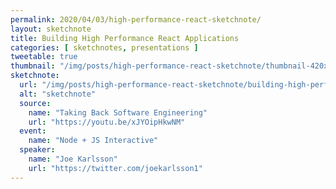 ```yaml
---
permalink: 2020/04/03/high-performance-react-sketchnote/
layout: sketchnote
title: Building High Performance React Applications
categories: [ sketchnotes, presentations ]
tweetable: true
thumbnail: "/img/posts/high-performance-react-sketchnote/thumbnail-420x255.webp"
sketchnote:
  url: "/img/posts/high-performance-react-sketchnote/building-high-performance-react.webp"
  alt: "sketchnote"
  source:
    name: "Taking Back Software Engineering"
    url: "https://youtu.be/xJYOipHkwNM"
  event:
    name: "Node + JS Interactive"
  speaker: 
    name: "Joe Karlsson"
    url: "https://twitter.com/joekarlsson1"
---
```


